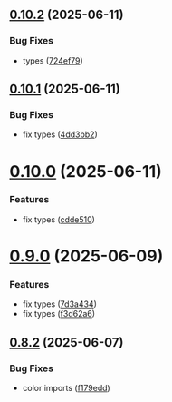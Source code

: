 ## [0.10.2](https://github.com/incmixlabs/utils/compare/v0.10.1...v0.10.2) (2025-06-11)


### Bug Fixes

* types ([724ef79](https://github.com/incmixlabs/utils/commit/724ef79c45a7292a7182dc7583892a388bf7dbbb))



## [0.10.1](https://github.com/incmixlabs/utils/compare/v0.10.0...v0.10.1) (2025-06-11)


### Bug Fixes

* fix types ([4dd3bb2](https://github.com/incmixlabs/utils/commit/4dd3bb24c8b2db567512bb52d79f8681e22a51a0))



# [0.10.0](https://github.com/incmixlabs/utils/compare/v0.9.0...v0.10.0) (2025-06-11)


### Features

* fix types ([cdde510](https://github.com/incmixlabs/utils/commit/cdde510f0e74bb2b05b74db24227b9a008bd509d))



# [0.9.0](https://github.com/incmixlabs/utils/compare/v0.8.2...v0.9.0) (2025-06-09)


### Features

* fix types ([7d3a434](https://github.com/incmixlabs/utils/commit/7d3a43478b58fabf4741a88d1ea2fa3ed51c9630))
* fix types ([f3d62a6](https://github.com/incmixlabs/utils/commit/f3d62a6414bf8fe5c369c927fd4c1c36241e57a2))



## [0.8.2](https://github.com/incmixlabs/utils/compare/v0.8.1...v0.8.2) (2025-06-07)


### Bug Fixes

* color imports ([f179edd](https://github.com/incmixlabs/utils/commit/f179edd10438944bcb881948bda32b671d312b8f))




